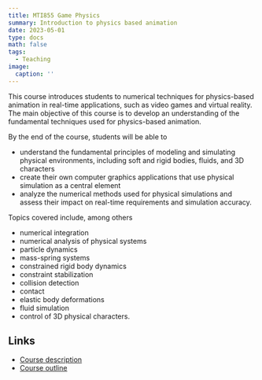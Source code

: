 ```yaml
---
title: MTI855 Game Physics
summary: Introduction to physics based animation
date: 2023-05-01
type: docs
math: false
tags:
  - Teaching
image:
  caption: ''
---
```


This course introduces students to numerical techniques for physics-based animation in real-time applications, such as video games and virtual reality. The main objective of this course is to develop an understanding of the fundamental techniques used for physics-based animation.

By the end of the course, students will be able to 
- understand the fundamental principles of modeling and simulating physical environments, including soft and rigid bodies, fluids, and 3D characters
- create their own computer graphics applications that use physical simulation as a central element
- analyze the numerical methods used for physical simulations and assess their impact on real-time requirements and simulation accuracy.

Topics covered include, among others 
- numerical integration
- numerical analysis of physical systems
- particle dynamics
- mass-spring systems
- constrained rigid body dynamics
- constraint stabilization
- collision detection
- contact
- elastic body deformations
- fluid simulation
- control of 3D physical characters.

Links
------
- [Course description](https://www.etsmtl.ca/en/study/courses/mti855)
- [Course outline](https://planets.etsmtl.ca/public/Versionpdf.aspx?session=20232&sigle=MTI855&groupe=00)